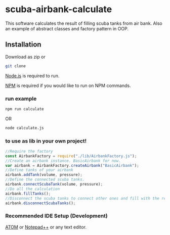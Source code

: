 # scuba-airbank-calculate

This software calculates the result of filling scuba tanks from air bank.
Also an example of abstract classes and factory pattern in OOP.

## Installation

Download as zip or
```sh
git clone
```
[Node.js](https://nodejs.org/) is required to run.

[NPM](https://www.npmjs.com/) is required if you would like to run on NPM commands.

### run example
```sh
npm run calculate
```
OR

```sh
node calculate.js
```

### to use as lib in your own project!

```js
//Require the factory
const AirbankFactory = require("./lib/AirbankFactory.js");
//Create an airbank instance. BasicAirbank for now.
var airbank = AirbankFactory.createAirbank("BasicAirbank");
//Define tanks of your airbank
airbank.addTank(volume, pressure);
//Define the connected scuba tanks.
airbank.connectScubaTank(volume, pressure);
//Do all the calculation
airbank.fillTanks();
//Disconnect the scuba tanks to connect other ones and fill with the remaining air in the airbank.
airbank.disconnectScubaTanks();
```
### Recommended IDE Setup (Development)

[ATOM](https://github.com/atom/atom) or [Notepad++](https://notepad-plus-plus.org/) or any text editor.
